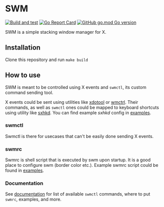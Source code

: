 # SWM
[![Build and test](https://github.com/janbina/swm/workflows/Build%20and%20test/badge.svg)](https://github.com/janbina/swm/actions?query=workflow%3A%22Build+and+test%22)
[![Go Report Card](https://goreportcard.com/badge/github.com/janbina/swm)](https://goreportcard.com/report/github.com/janbina/swm)
[![GitHub go.mod Go version](https://img.shields.io/github/go-mod/go-version/janbina/swm)](https://golang.org/doc/devel/release.html)

SWM is a simple stacking window manager for X.

## Installation

Clone this repository and run `make build`

## How to use

SWM is meant to be controlled using X events and `swmctl`, its custom command sending tool.

X events could be sent using utilities like [xdotool](https://github.com/jordansissel/xdotool)
or [wmctrl](http://tripie.sweb.cz/utils/wmctrl/).
Their commands, as well as `swmctl` ones could be mapped to keyboard shortcuts using utility
like [sxhkd](https://github.com/baskerville/sxhkd).
You can find example _sxhkd_ config in [examples](https://github.com/janbina/swm/tree/master/examples).

### swmctl

Swmctl is there for usecases that can't be easily done sending X events.

### swmrc

Swmrc is shell script that is executed by swm upon startup.
It is a good place to configure swm (border color etc.).
Example swmrc script could be found in [examples](https://github.com/janbina/swm/tree/master/examples).

### Documentation

See [documentation](https://github.com/janbina/swm/blob/master/doc/swm.adoc) for list of available `swmctl` commands,
where to put `swmrc`, examples, and more. 
